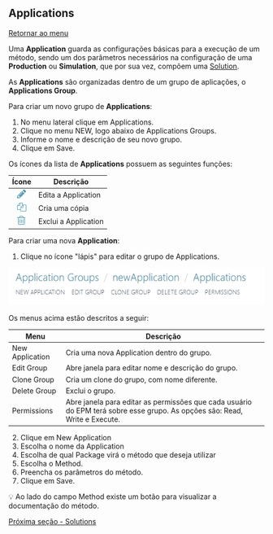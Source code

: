 ## Applications

[Retornar ao menu](menu.md)

Uma **Application** guarda as configurações básicas para a execução de um método, sendo um dos parâmetros necessários na configuração de uma **Production** ou **Simulation**, que por sua vez, compõem uma [Solution](EPMProcessorSolutions.md).

As **Applications** são organizadas dentro de um grupo de aplicações, o **Applications Group**.

Para criar um novo grupo de **Applications**:

1. No menu lateral clique em Applications.
2. Clique no menu NEW, logo abaixo de Applications Groups. 
3. Informe o nome e descrição de seu novo grupo.
4. Clique em Save.

Os ícones da lista de **Applications** possuem as seguintes funções:

|Ícone|Descrição|
|:---:|---|
|![pencil icon](./images/fa_pencil_icon_18.PNG)|Edita a Application|
|![copy icon](./images/fa_copy_icon_18.png)|Cria uma cópia|
|![trash icon](./images/fa_trash_icon_18.png)|Exclui a Application|

Para criar uma nova **Application**:
1. Clique no ícone "lápis" para editar o grupo de Applications.

![application menu](./images/applications_menu.PNG)

Os menus acima estão descritos a seguir:

|Menu|Descrição|
|---|---|
|New Application|Cria uma nova Application dentro do grupo.|
|Edit Group|Abre janela para editar nome e descrição do grupo.|
|Clone Group|Cria um clone do grupo, com nome diferente.|
|Delete Group|Exclui o grupo.|
|Permissions|Abre janela para editar as permissões que cada usuário do EPM terá sobre esse grupo. As opções são: Read, Write e Execute.|


2. Clique em New Application
3. Escolha o nome da Application
4. Escolha de qual Package virá o método que deseja utilizar
5. Escolha o Method.
6. Preencha os parâmetros do método.
7. Clique em Save.

:bulb: Ao lado do campo Method existe um botão para visualizar a documentação do método.



[Próxima seção - Solutions](EPMProcessorSolutions.md)

